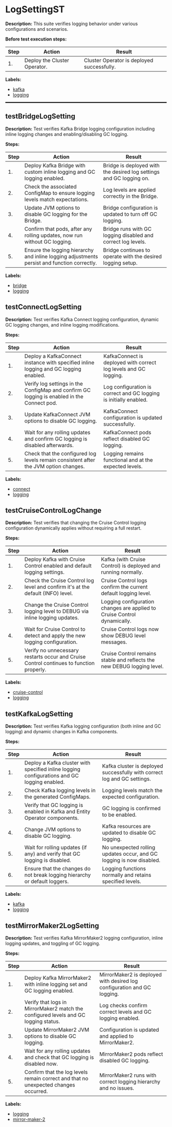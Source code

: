 # LogSettingST

**Description:** This suite verifies logging behavior under various configurations and scenarios.

**Before test execution steps:**

| Step | Action | Result |
| - | - | - |
| 1. | Deploy the Cluster Operator. | Cluster Operator is deployed successfully. |

**Labels:**

* [kafka](labels/kafka.md)
* [logging](labels/logging.md)

<hr style="border:1px solid">

## testBridgeLogSetting

**Description:** Test verifies Kafka Bridge logging configuration including inline logging changes and enabling/disabling GC logging.

**Steps:**

| Step | Action | Result |
| - | - | - |
| 1. | Deploy Kafka Bridge with custom inline logging and GC logging enabled. | Bridge is deployed with the desired log settings and GC logging on. |
| 2. | Check the associated ConfigMap to ensure logging levels match expectations. | Log levels are applied correctly in the Bridge. |
| 3. | Update JVM options to disable GC logging for the Bridge. | Bridge configuration is updated to turn off GC logging. |
| 4. | Confirm that pods, after any rolling updates, now run without GC logging. | Bridge runs with GC logging disabled and correct log levels. |
| 5. | Ensure the logging hierarchy and inline logging adjustments persist and function correctly. | Bridge continues to operate with the desired logging setup. |

**Labels:**

* [bridge](labels/bridge.md)
* [logging](labels/logging.md)


## testConnectLogSetting

**Description:** Test verifies Kafka Connect logging configuration, dynamic GC logging changes, and inline logging modifications.

**Steps:**

| Step | Action | Result |
| - | - | - |
| 1. | Deploy a KafkaConnect instance with specified inline logging and GC logging enabled. | KafkaConnect is deployed with correct log levels and GC logging. |
| 2. | Verify log settings in the ConfigMap and confirm GC logging is enabled in the Connect pod. | Log configuration is correct and GC logging is initially enabled. |
| 3. | Update KafkaConnect JVM options to disable GC logging. | KafkaConnect configuration is updated successfully. |
| 4. | Wait for any rolling updates and confirm GC logging is disabled afterwards. | KafkaConnect pods reflect disabled GC logging. |
| 5. | Check that the configured log levels remain consistent after the JVM option changes. | Logging remains functional and at the expected levels. |

**Labels:**

* [connect](labels/connect.md)
* [logging](labels/logging.md)


## testCruiseControlLogChange

**Description:** Test verifies that changing the Cruise Control logging configuration dynamically applies without requiring a full restart.

**Steps:**

| Step | Action | Result |
| - | - | - |
| 1. | Deploy Kafka with Cruise Control enabled and default logging settings. | Kafka (with Cruise Control) is deployed and running normally. |
| 2. | Check the Cruise Control log level and confirm it's at the default (INFO) level. | Cruise Control logs confirm the current default logging level. |
| 3. | Change the Cruise Control logging level to DEBUG via inline logging updates. | Logging configuration changes are applied to Cruise Control dynamically. |
| 4. | Wait for Cruise Control to detect and apply the new logging configuration. | Cruise Control logs now show DEBUG level messages. |
| 5. | Verify no unnecessary restarts occur and Cruise Control continues to function properly. | Cruise Control remains stable and reflects the new DEBUG logging level. |

**Labels:**

* [cruise-control](labels/cruise-control.md)
* [logging](labels/logging.md)


## testKafkaLogSetting

**Description:** Test verifies Kafka logging configuration (both inline and GC logging) and dynamic changes in Kafka components.

**Steps:**

| Step | Action | Result |
| - | - | - |
| 1. | Deploy a Kafka cluster with specified inline logging configurations and GC logging enabled. | Kafka cluster is deployed successfully with correct log and GC settings. |
| 2. | Check Kafka logging levels in the generated ConfigMaps. | Logging levels match the expected configuration. |
| 3. | Verify that GC logging is enabled in Kafka and Entity Operator components. | GC logging is confirmed to be enabled. |
| 4. | Change JVM options to disable GC logging. | Kafka resources are updated to disable GC logging. |
| 5. | Wait for rolling updates (if any) and verify that GC logging is disabled. | No unexpected rolling updates occur, and GC logging is now disabled. |
| 6. | Ensure that the changes do not break logging hierarchy or default loggers. | Logging functions normally and retains specified levels. |

**Labels:**

* [kafka](labels/kafka.md)
* [logging](labels/logging.md)


## testMirrorMaker2LogSetting

**Description:** Test verifies Kafka MirrorMaker2 logging configuration, inline logging updates, and toggling of GC logging.

**Steps:**

| Step | Action | Result |
| - | - | - |
| 1. | Deploy Kafka MirrorMaker2 with inline logging set and GC logging enabled. | MirrorMaker2 is deployed with desired log configuration and GC logging. |
| 2. | Verify that logs in MirrorMaker2 match the configured levels and GC logging status. | Log checks confirm correct levels and GC logging enabled. |
| 3. | Update MirrorMaker2 JVM options to disable GC logging. | Configuration is updated and applied to MirrorMaker2. |
| 4. | Wait for any rolling updates and check that GC logging is disabled now. | MirrorMaker2 pods reflect disabled GC logging. |
| 5. | Confirm that the log levels remain correct and that no unexpected changes occurred. | MirrorMaker2 runs with correct logging hierarchy and no issues. |

**Labels:**

* [logging](labels/logging.md)
* [mirror-maker-2](labels/mirror-maker-2.md)

